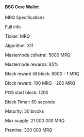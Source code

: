 #### BSG Core Wallet

MRQ Specifications

Full info

Ticker: MRQ

Algorithm: X11

Masternode colletral: 5000 MRQ

Masternode rewards: 85%

Block reward till block: 6000 - 1 MRQ

Block reward: 100 MRQ - 200 MRQ

POS start block: 1200

Block Timer: 60 seconds

Maturity: 30 blocks

Max supply: 21 000 000 MRQ

Premine: 300 000 MRQ
